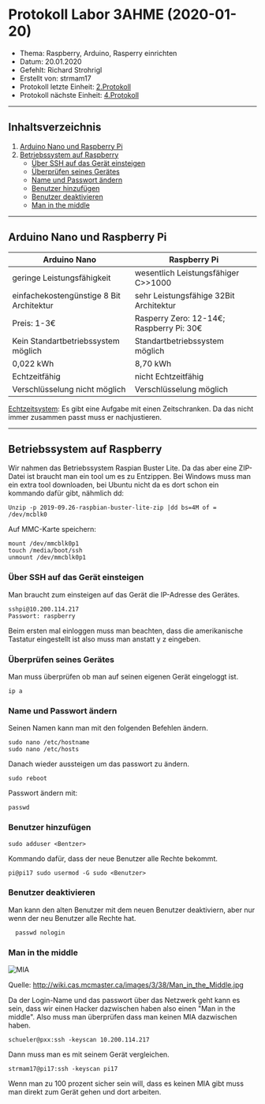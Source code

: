 # Protokoll Labor 3AHME (2020-01-20)
* Thema: Raspberry, Arduino, Rasperry einrichten
* Datum: 20.01.2020
* Gefehlt: Richard Strohrigl
* Erstellt von: strmam17
* Protokoll letzte Einheit: [2.Protokoll](https://github.com/HTLMechatronics/m17-3ahme-la1-sx/blob/strmam17/strmam17/protokolle/protokoll-2_strmam17_2019-10-14.md)
* Protokoll nächste Einheit: [4.Protokoll](https://github.com/HTLMechatronics/m17-3ahme-la1-sx/blob/strmam17/strmam17/protokolle/protokoll-4_strmam17_2020-01-27.md)
----------------------------------------------------------------------------------------------
## Inhaltsverzeichnis
1. [Arduino Nano und Raspberry Pi](#arduino-nano-und-raspberry-pi)
2. [Betriebssystem auf Raspberry](#betriebssystem-auf-raspberry)
      * [Über SSH auf das Gerät einsteigen](#über-ssh-auf-das-gerät-einsteigen)
      * [Überprüfen seines Gerätes](#überprüfen-seines-gerätes)
      * [Name und Passwort ändern](#name-und-passwort-ändern)
      * [Benutzer hinzufügen](#benutzer-hinzufügen)
      * [Benutzer deaktivieren](#benutzer-deaktivieren)
      * [Man in the middle](#man-in-the-middle)
----------------------------------------------------------------------------------------------
## Arduino Nano und Raspberry Pi

  Arduino Nano                            | Raspberry Pi
  ----------------------------------------|-----------------------------------------
  geringe Leistungsfähigkeit              | wesentlich Leistungsfähiger C>>1000
  einfachekostengünstige 8 Bit Architektur| sehr Leistungsfähige 32Bit Architektur
  Preis: 1-3€                             | Rasperry Zero: 12-14€; Raspberry Pi: 30€
  Kein Standartbetriebssystem möglich     | Standartbetriebssystem möglich
  0,022 kWh                               | 8,70 kWh
  Echtzeitfähig                           | nicht Echtzeitfähig
  Verschlüsselung nicht möglich           | Verschlüsselung möglich

[Echtzeitsystem](https://de.wikipedia.org/wiki/Echtzeitsystem): Es gibt eine Aufgabe mit einen Zeitschranken. Da das nicht immer zusammen passt muss er nachjustieren.

--------------------------------------------------------------------------------------------------
## Betriebssystem auf Raspberry
Wir nahmen das Betriebssystem Raspian Buster Lite. Da das aber eine ZIP-Datei ist braucht man ein tool um es zu Entzippen. Bei Windows muss man ein extra tool downloaden, bei Ubuntu nicht da es dort schon ein kommando dafür gibt, nähmlich dd:

    Unzip -p 2019-09.26-raspbian-buster-lite-zip |dd bs=4M of = /dev/mcblk0
    
Auf MMC-Karte speichern:
 
    mount /dev/mmcblk0p1
    touch /media/boot/ssh
    unmount /dev/mmcblk0p1
    
### Über SSH auf das Gerät einsteigen
Man braucht zum einsteigen auf das Gerät die IP-Adresse des Gerätes.

    sshpi@10.200.114.217
    Passwort: raspberry 
    
Beim ersten mal einloggen muss man beachten, dass die amerikanische Tastatur eingestellt ist also muss man anstatt y z eingeben.

### Überprüfen seines Gerätes
Man muss überprüfen ob man auf seinen eigenen Gerät eingeloggt ist.

    ip a
    
### Name und Passwort ändern
Seinen Namen kann man mit den folgenden Befehlen ändern.

    sudo nano /etc/hostname
    sudo nano /etc/hosts

Danach wieder aussteigen um das passwort zu ändern.

    sudo reboot
    
Passwort ändern mit:

    passwd
    
### Benutzer hinzufügen

    sudo adduser <Bentzer>
    
Kommando dafür, dass der neue Benutzer alle Rechte bekommt.

    pi@pi17 sudo usermod -G sudo <Benutzer>
    
### Benutzer deaktivieren
Man kann den alten Benutzer mit dem neuen Benutzer deaktiviern, aber nur wenn der neu Benutzer alle Rechte hat.

      passwd nologin
      
### Man in the middle

![MIA](http://wiki.cas.mcmaster.ca/images/3/38/Man_in_the_Middle.jpg)

Quelle: http://wiki.cas.mcmaster.ca/images/3/38/Man_in_the_Middle.jpg

Da der Login-Name und das passwort über das Netzwerk geht kann es sein, dass wir einen Hacker dazwischen haben also einen "Man in the middle". Also muss man überprüfen dass man keinen MIA dazwischen haben.

    schueler@pxx:ssh -keyscan 10.200.114.217
    
Dann muss man es mit seinem Gerät vergleichen.

    strmam17@pi17:ssh -keyscan pi17
    
Wenn man zu 100 prozent sicher sein will, dass es keinen MIA gibt muss man direkt zum Gerät gehen und dort arbeiten.


